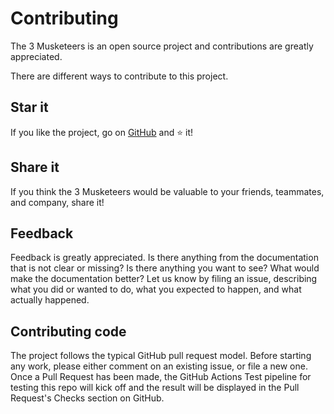 # Contributing

The 3 Musketeers is an open source project and contributions are greatly appreciated.

There are different ways to contribute to this project.

## Star it

If you like the project, go on [GitHub][link3musketeersrepo] and :star: it!

## Share it

If you think the 3 Musketeers would be valuable to your friends, teammates, and company, share it!

## Feedback

Feedback is greatly appreciated. Is there anything from the documentation that is not clear or missing? Is there anything you want to see? What would make the documentation better? Let us know by filing an issue, describing what you did or wanted to do, what you expected to happen, and what actually happened.

## Contributing code

The project follows the typical GitHub pull request model. Before starting any work, please either comment on an existing issue, or file a new one. Once a Pull Request has been made, the GitHub Actions Test pipeline for testing this repo will kick off and the result will be displayed in the Pull Request's Checks section on GitHub.

[link3musketeersrepo]:https://github.com/flemay/3musketeers
